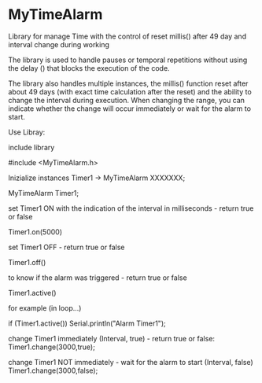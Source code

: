 # MyTimeAlarm
Library for manage Time with the control of reset millis() after 49 day and interval change during working


The library is used to handle pauses or temporal repetitions without using the delay () that blocks the execution of the code.

The library also handles multiple instances, the millis() function reset after about 49 days (with exact time calculation after the reset) and the ability to change the interval during execution.
When changing the range, you can indicate whether the change will occur immediately or wait for the alarm to start.


Use Libray:

include library

#include <MyTimeAlarm.h>


Inizialize instances Timer1 -> MyTimeAlarm XXXXXXX;

MyTimeAlarm Timer1;


set Timer1 ON with the indication of the interval in milliseconds - return true or false

Timer1.on(5000) 


set Timer1 OFF - return true or false

Timer1.off()


to know if the alarm was triggered - return true or false

Timer1.active()


for example (in loop...)

if (Timer1.active()) Serial.println("Alarm Timer1");


change Timer1 immediately (Interval, true) - return true or false:
Timer1.change(3000,true);


change Timer1 NOT immediately  - wait for the alarm to start (Interval, false)
Timer1.change(3000,false);
